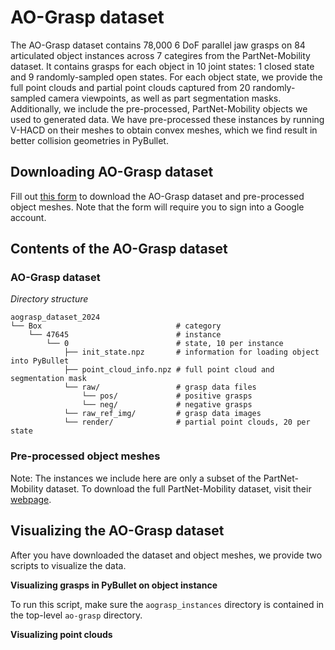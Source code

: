 # AO-Grasp dataset

The AO-Grasp dataset contains 78,000 6 DoF parallel jaw grasps on 84 articulated object instances across 7 categires from the PartNet-Mobility dataset. It contains grasps for each object in 10 joint states: 1 closed state and 9 randomly-sampled open states. For each object state, we provide the full point clouds and partial point clouds captured from 20 randomly-sampled camera viewpoints, as well as part segmentation masks. Additionally, we include the pre-processed, PartNet-Mobility objects we used to generated data. We have pre-processed these instances by running V-HACD on their meshes to obtain convex meshes, which we find result in better collision geometries in PyBullet.

## Downloading AO-Grasp dataset

Fill out [this form](https://forms.gle/EVZbZGMYRiyKpo6GA) to download the AO-Grasp dataset and pre-processed object meshes. Note that the form will require you to sign into a Google account. 

## Contents of the AO-Grasp dataset

### AO-Grasp dataset

*Directory structure*

```
aograsp_dataset_2024
└── Box                              # category
    └── 47645                        # instance
        └── 0                        # state, 10 per instance
            ├── init_state.npz       # information for loading object into PyBullet
            ├── point_cloud_info.npz # full point cloud and segmentation mask
            └── raw/                 # grasp data files
                └── pos/             # positive grasps
                └── neg/             # negative grasps
            └── raw_ref_img/         # grasp data images
            └── render/              # partial point clouds, 20 per state

```

### Pre-processed object meshes

Note: The instances we include here are only a subset of the PartNet-Mobility dataset. To download the full PartNet-Mobility dataset, visit their [webpage](https://sapien.ucsd.edu/downloads).

## Visualizing the AO-Grasp dataset

After you have downloaded the dataset and object meshes, we provide two scripts to visualize the data.

**Visualizing grasps in PyBullet on object instance**

To run this script, make sure the `aograsp_instances` directory is contained in the top-level `ao-grasp` directory.

**Visualizing point clouds**
